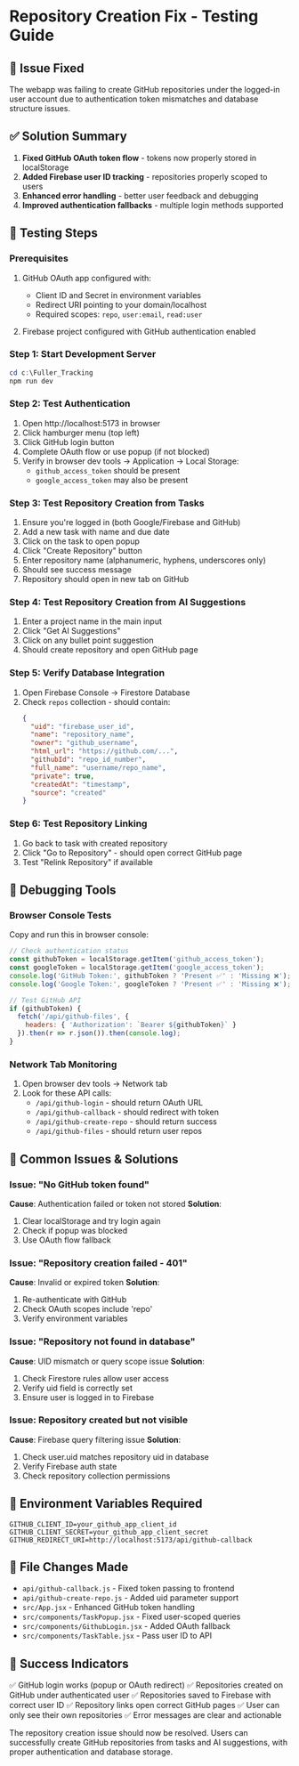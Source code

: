 # Repository Creation Fix - Testing Guide

## 🎯 Issue Fixed
The webapp was failing to create GitHub repositories under the logged-in user account due to authentication token mismatches and database structure issues.

## ✅ Solution Summary
1. **Fixed GitHub OAuth token flow** - tokens now properly stored in localStorage
2. **Added Firebase user ID tracking** - repositories properly scoped to users
3. **Enhanced error handling** - better user feedback and debugging
4. **Improved authentication fallbacks** - multiple login methods supported

## 🧪 Testing Steps

### Prerequisites
1. GitHub OAuth app configured with:
   - Client ID and Secret in environment variables
   - Redirect URI pointing to your domain/localhost
   - Required scopes: `repo`, `user:email`, `read:user`

2. Firebase project configured with GitHub authentication enabled

### Step 1: Start Development Server
```powershell
cd c:\Fuller_Tracking
npm run dev
```

### Step 2: Test Authentication
1. Open http://localhost:5173 in browser
2. Click hamburger menu (top left)
3. Click GitHub login button
4. Complete OAuth flow or use popup (if not blocked)
5. Verify in browser dev tools → Application → Local Storage:
   - `github_access_token` should be present
   - `google_access_token` may also be present

### Step 3: Test Repository Creation from Tasks
1. Ensure you're logged in (both Google/Firebase and GitHub)
2. Add a new task with name and due date
3. Click on the task to open popup
4. Click "Create Repository" button
5. Enter repository name (alphanumeric, hyphens, underscores only)
6. Should see success message
7. Repository should open in new tab on GitHub

### Step 4: Test Repository Creation from AI Suggestions
1. Enter a project name in the main input
2. Click "Get AI Suggestions"
3. Click on any bullet point suggestion
4. Should create repository and open GitHub page

### Step 5: Verify Database Integration
1. Open Firebase Console → Firestore Database
2. Check `repos` collection - should contain:
   ```json
   {
     "uid": "firebase_user_id",
     "name": "repository_name",
     "owner": "github_username",
     "html_url": "https://github.com/...",
     "githubId": "repo_id_number",
     "full_name": "username/repo_name",
     "private": true,
     "createdAt": "timestamp",
     "source": "created"
   }
   ```

### Step 6: Test Repository Linking
1. Go back to task with created repository
2. Click "Go to Repository" - should open correct GitHub page
3. Test "Relink Repository" if available

## 🔧 Debugging Tools

### Browser Console Tests
Copy and run this in browser console:
```javascript
// Check authentication status
const githubToken = localStorage.getItem('github_access_token');
const googleToken = localStorage.getItem('google_access_token');
console.log('GitHub Token:', githubToken ? 'Present ✅' : 'Missing ❌');
console.log('Google Token:', googleToken ? 'Present ✅' : 'Missing ❌');

// Test GitHub API
if (githubToken) {
  fetch('/api/github-files', {
    headers: { 'Authorization': `Bearer ${githubToken}` }
  }).then(r => r.json()).then(console.log);
}
```

### Network Tab Monitoring
1. Open browser dev tools → Network tab
2. Look for these API calls:
   - `/api/github-login` - should return OAuth URL
   - `/api/github-callback` - should redirect with token
   - `/api/github-create-repo` - should return success
   - `/api/github-files` - should return user repos

## 🚨 Common Issues & Solutions

### Issue: "No GitHub token found"
**Cause**: Authentication failed or token not stored
**Solution**: 
1. Clear localStorage and try login again
2. Check if popup was blocked
3. Use OAuth flow fallback

### Issue: "Repository creation failed - 401"
**Cause**: Invalid or expired token
**Solution**: 
1. Re-authenticate with GitHub
2. Check OAuth scopes include 'repo'
3. Verify environment variables

### Issue: "Repository not found in database"
**Cause**: UID mismatch or query scope issue
**Solution**: 
1. Check Firestore rules allow user access
2. Verify uid field is correctly set
3. Ensure user is logged in to Firebase

### Issue: Repository created but not visible
**Cause**: Firebase query filtering issue
**Solution**: 
1. Check user.uid matches repository uid in database
2. Verify Firebase auth state
3. Check repository collection permissions

## 🔑 Environment Variables Required
```
GITHUB_CLIENT_ID=your_github_app_client_id
GITHUB_CLIENT_SECRET=your_github_app_client_secret  
GITHUB_REDIRECT_URI=http://localhost:5173/api/github-callback
```

## 📝 File Changes Made
- `api/github-callback.js` - Fixed token passing to frontend
- `api/github-create-repo.js` - Added uid parameter support
- `src/App.jsx` - Enhanced GitHub token handling
- `src/components/TaskPopup.jsx` - Fixed user-scoped queries
- `src/components/GithubLogin.jsx` - Added OAuth fallback
- `src/components/TaskTable.jsx` - Pass user ID to API

## 🎉 Success Indicators
✅ GitHub login works (popup or OAuth redirect)
✅ Repositories created on GitHub under authenticated user
✅ Repositories saved to Firebase with correct user ID
✅ Repository links open correct GitHub pages
✅ User can only see their own repositories
✅ Error messages are clear and actionable

The repository creation issue should now be resolved. Users can successfully create GitHub repositories from tasks and AI suggestions, with proper authentication and database storage.
